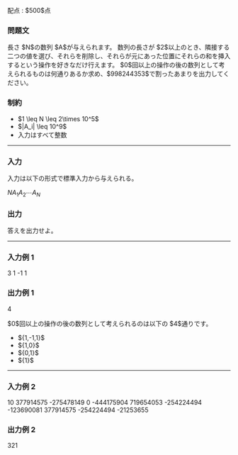 
<div>

<span>

<span>

<p>
配点 : $500$点
</p>

<div>

<section>

### **問題文**

<p>
長さ $N$の数列 $A$が与えられます。
数列の長さが $2$以上のとき、隣接する二つの値を選び、それらを削除し、それらが元にあった位置にそれらの和を挿入するという操作を好きなだけ行えます。
$0$回以上の操作の後の数列として考えられるものは何通りあるか求め、$998244353$で割ったあまりを出力してください。
</p>

</section>

</div>

<div>

<section>

### **制約**

<ul>

<li>
$1 \leq N \leq 2\times 10^5$
</li>

<li>
$|A_i| \leq 10^9$
</li>

<li>
入力はすべて整数
</li>

</ul>

</section>

</div>

---

<div>

<div>

<section>

### **入力**

<p>
入力は以下の形式で標準入力から与えられる。
</p>

<div>

$N$$A_1$$A_2$$\cdots$$A_N$
</div>

</section>

</div>

<div>

<section>

### **出力**

<p>
答えを出力せよ。
</p>

</section>

</div>

</div>

---

<div>

<section>

### **入力例 1**

<div>

3
1 -1 1

</div>

</section>

</div>

<div>

<section>

### **出力例 1**

<div>

4

</div>

<p>
$0$回以上の操作の後の数列として考えられるのは以下の $4$通りです。
</p>

<ul>

<li>
${1,-1,1}$
</li>

<li>
${1,0}$
</li>

<li>
${0,1}$
</li>

<li>
${1}$
</li>

</ul>

</section>

</div>

---

<div>

<section>

### **入力例 2**

<div>

10
377914575 -275478149 0 -444175904 719654053 -254224494 -123690081 377914575 -254224494 -21253655

</div>

</section>

</div>

<div>

<section>

### **出力例 2**

<div>

321

</div>

</section>

</div>

</span>

</span>

</div>
